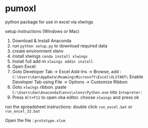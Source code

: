# pumoxl

python package for use in excel via xlwings

setup instructions (Windows or Mac)
1. Download & Install Anaconda
2. run `python setup.py` to download required data
2. create environment xlenv 
3. install xlwings `conda install xlwings`
4. Install full add-in `xlwings addin install`
5. Open Excel:  
6. Goto Developer Tab -> Excel Add-Ins -> Browse, add : `C:\Users\dan\AppData\Roaming\Microsoft\Excel\XLSTART\`
  Enable Developer Tab using File -> Options -> Customize Ribbon
7. Goto `xlwings` ribbon. paste `C:\Users\dan\Anaconda3\envs\xlenv\Python.exe` into `Intepreter:`
8. Press `Alt+F11` to open vba editor. choose `xlwings` and press ok 


run the spreadsheet instructions:
double click `run_excel.bat` or `run_excel_32.bat`

Open the file : 
`prototype.xlsm`
